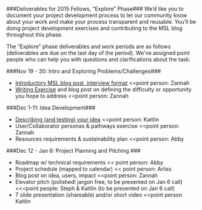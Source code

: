 ###Deliverables for 2015 Fellows, “Explore” Phase###
We’d like you to document your project development process to let our community know about your work and make your process transparent and reusable. You’ll be doing project development exercises and contributing to the MSL blog throughout this phase. 

The “Explore” phase deliverables and work periods are as follows (deliverables are due on the last day of the period). We've assigned point people who can help you with questions and clarifications about the task: 

###Nov 19 - 30: Intro and Exploring Problems/Challenges###
* [Introductory MSL blog post, interview format](https://github.com/mozillascience/fellows-class-2015/blob/master/intro_interview.md)  <<point person: Zannah 
* [Writing Exercise](https://github.com/mozillascience/fellows-class-2015/blob/master/challenge_exercise.md) and blog post on defining the difficulty or opportunity you hope to address <<point person: Zannah 

###Dec 1-11: Idea Development###
* [Describing (and testing) your idea](https://github.com/mozillascience/fellows-class-2015/blob/master/project_description_exercise.md) <<point person: Kaitlin
* User/Collaborator personas & pathways exercise <<point person: Zannah
* Resources requirements & sustainability plan <<point person: Abby 

###Dec 12 - Jan 6: Project Planning and Pitching ###
* Roadmap w/ technical requirements << point person: Abby
* Project schedule (mapped to calendar) << point person:  Arliss
* Blog post on idea, users, impact <<point person: Zannah
* Elevator pitch (polished! jargon free, to be presented on Jan 6 call) <<<point people: Steph & Kaitlin (to be presented on Jan 6 call)
* 7 slide presentation (shareable) and/or short video <<point person Kaitlin
